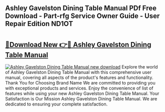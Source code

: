 ## Ashley Gavelston Dining Table Manual PDf Free Download - Part-rfg Service Owner Guide - User Repair Edition ND1OT

# <h2><a href="http://bc24082.oget.top/?id=Ashley+Gavelston+Dining+Table+Manual">🔗Download New 👉🔴 Ashley Gavelston Dining Table Manual</a></h2>

[![Ashley Gavelston Dining Table Manual new download](https://i.imgur.com/5g1atiW.png)](http://bc24082.oget.top/?id=Ashley+Gavelston+Dining+Table+Manual)
Explore the world of Ashley Gavelston Dining Table Manual with this comprehensive user manual, covering all aspects of the product's features and functionality. Thank You for Choosing Brand Name We are committed to providing you with exceptional products and services. Enjoy the convenience of list of features while using your new Ashley Gavelston Dining Table Manual. Your Satisfaction is Our Mission Ashley Gavelston Dining Table Manual. We are dedicated to ensuring your complete satisfaction.
